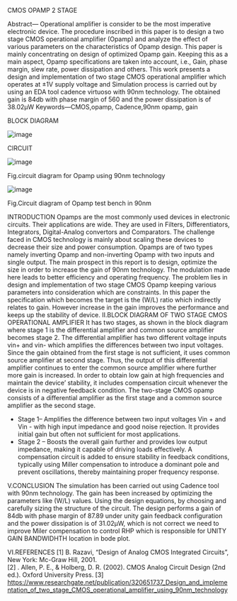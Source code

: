 CMOS OPAMP 2 STAGE 



Abstract— Operational amplifier is consider to be the most imperative electronic device. The procedure inscribed in this paper is to design a two stage CMOS operational amplifier (Opamp) and analyze the effect of various parameters on the characteristics of Opamp design. This paper is mainly concentrating on design of optimized Opamp gain. Keeping this as a main aspect, Opamp specifications are taken into account, i.e., Gain, phase margin, slew rate, power dissipation and others. This work presents a design and implementation of two stage CMOS operational amplifier which operates at ±1V supply voltage and Simulation process is carried out by using an EDA tool cadence virtuoso with 90nm technology. The obtained gain is 
84db with phase margin of 560 and the power dissipation is of 
38.02μW
Keywords—CMOS,opamp, Cadence,90nm opamp, gain 

BLOCK DIAGRAM


![image](https://github.com/user-attachments/assets/880b8647-374c-4b88-b32a-3d8cb1cf2f02)

CIRCUIT

![image](https://github.com/user-attachments/assets/f53ee111-be8f-4243-b7c9-9ed75a48ebad)

Fig.circuit diagram for Opamp using 90nm technology 

![image](https://github.com/user-attachments/assets/a8e29bd5-a33d-463a-b1a7-4492c666f994)

Fig.Circuit diagram of Opamp test bench in 90nm  

INTRODUCTION 
Opamps are the most commonly used devices     in electronic circuits. Their applications are wide. They are used in Filters, Differentiators, Integrators, Digital-Analog convertors and Comparators. The challenge faced in CMOS technology is mainly about scaling these devices to decrease their size and power consumption. Opamps are of two types namely inverting Opamp and non-inverting Opamp with two inputs and single output. The main prospect in this report is to design, optimize the size in order to increase the gain of 90nm technology. The modulation made here leads to better efficiency and operating frequency. The problem lies in design and implementation of two stage CMOS Opamp keeping various parameters into consideration which are constraints. In this paper the specification which becomes the target is the (W/L) ratio which indirectly relates to gain. 
However increase in the gain improves the performance and keeps up the stability of device. 
II.BLOCK DIAGRAM OF TWO STAGE CMOS OPERATIONAL AMPLIFIER
It has two stages, as shown in the block diagram where stage 1 is the differential amplifier and common source amplifier becomes stage 2. 
The differential amplifier has two different voltage inputs vin+ and vin- which amplifies the differences between two input voltages. Since the gain obtained from the first stage is not sufficient, it uses common source amplifier at second stage. Thus, the output of this differential amplifier continues to enter the common source amplifier where further more gain is increased. In order to obtain low gain at high frequencies and maintain the device’ stability, it includes compensation circuit whenever the device is in negative feedback condition. The two-stage CMOS opamp consists of a differential amplifier as the first stage and a common source amplifier as the second stage. 
- Stage 1– Amplifies the difference between two input voltages Vin + and Vin - with high input impedance and good noise rejection. It provides initial gain but often not sufficient for most applications.
- Stage 2 – Boosts the overall gain further and provides low output impedance, making it capable of driving loads effectively.
A compensation circuit is added to ensure stability in feedback conditions, typically using Miller compensation to introduce a dominant pole and prevent oscillations, thereby maintaining proper frequency response.

V.CONCLUSION
The simulation has been carried out using Cadence tool with 90nm technology. The gain has been increased by optimizing the parameters like (W/L) values. Using the design equations, by choosing and carefully sizing the structure of the circuit. The design performs a gain of 84db with phase margin of 87.89 under unity gain feedback configuration and the power dissipation is of 31.02μW, which is not correct we need to improve Miler compensation to control RHP which is responsible for UNITY GAIN BANDWIDHTH  location in bode plot.

VI.REFERENCES
[1]	B. Razavi, “Design of Analog CMOS Integrated Circuits”, New York: Mc-Graw Hill, 2001.  
[2]	.  Allen, P. E., & Holberg, D. R. (2002). CMOS Analog Circuit Design (2nd ed.). Oxford University Press.
[3]	https://www.researchgate.net/publication/320651737_Design_and_implementation_of_two_stage_CMOS_operational_amplifier_using_90nm_technology
